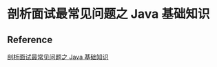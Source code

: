 # 剖析面试最常见问题之 Java 基础知识
## Reference
[剖析面试最常见问题之 Java 基础知识](https://open.weixin.qq.com/connect/oauth2/authorize?appid=wx8a050f25f1dbc87b&redirect_uri=https%3A%2F%2Fxiaozhuanlan.com%2Fwechat_login%3Fredirect_uri%3Dhttp%253A%252F%252Fxiaozhuanlan.com%252Fjavainterview&response_type=code&scope=snsapi_userinfo&state=1556072156#wechat_redirect)